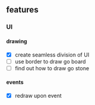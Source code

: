 ## features 
### UI
#### drawing
- [x] create seamless division of UI
- [ ] use border to draw go board
- [ ] find out how to draw go stone
#### events
- [x] redraw upon event